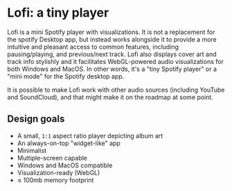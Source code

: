 # Lofi: a tiny player
Lofi is a mini Spotify player with visualizations. It is not a replacement for the spotify Desktop app, but instead works alongside it to provide a more intuitive and pleasant access to common features, including pausing/playing, and previous/next track. Lofi also displays cover art and track info stylishly and it facilitates WebGL-powered audio visualizations for both Windows and MacOS. In other words, it's a "tiny Spotify player" or a "mini mode" for the Spotify desktop app.

It is possible to make Lofi work with other audio sources (including YouTube and SoundCloud), and that might make it on the roadmap at some point.

## Design goals

- A small, `1:1` aspect ratio player depicting album art
- An always-on-top "widget-like" app
- Minimalist
- Multiple-screen capable
- Windows and MacOS compatible
- Visualization-ready (WebGL)
- ≤ 100mb memory footprint
